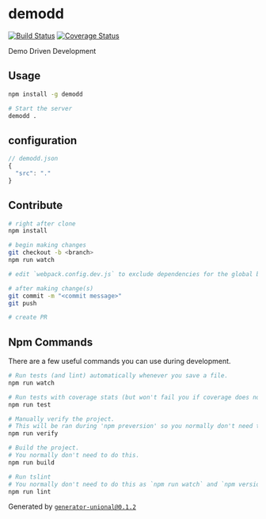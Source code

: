 # demodd

[![Build Status](https://travis-ci.org/unional/demodd.svg?branch=master)](https://travis-ci.org/unional/demodd)
[![Coverage Status](https://coveralls.io/repos/github/unional/demodd/badge.svg)](https://coveralls.io/github/unional/demodd)

Demo Driven Development

## Usage

```sh
npm install -g demodd

# Start the server
demodd .
```

## configuration

```js
// demodd.json
{
  "src": "."
}
```

## Contribute

```sh
# right after clone
npm install

# begin making changes
git checkout -b <branch>
npm run watch

# edit `webpack.config.dev.js` to exclude dependencies for the global build.

# after making change(s)
git commit -m "<commit message>"
git push

# create PR
```

## Npm Commands

There are a few useful commands you can use during development.

```sh
# Run tests (and lint) automatically whenever you save a file.
npm run watch

# Run tests with coverage stats (but won't fail you if coverage does not meet criteria)
npm run test

# Manually verify the project.
# This will be ran during 'npm preversion' so you normally don't need to run this yourself.
npm run verify

# Build the project.
# You normally don't need to do this.
npm run build

# Run tslint
# You normally don't need to do this as `npm run watch` and `npm version` will automatically run lint for you.
npm run lint
```

Generated by [`generator-unional@0.1.2`](https://github.com/unional/unional-cli)
